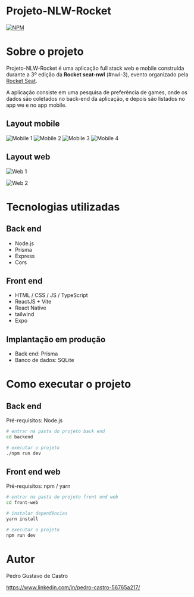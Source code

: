 # Projeto-NLW-Rocket
[![NPM](https://img.shields.io/npm/l/react)](https://github.com/PedroCastrro/Projeto-NLW-Rocket/blob/main/LICENCE) 

# Sobre o projeto

Projeto-NLW-Rocket é uma aplicação full stack web e mobile construída durante a 3º edição da **Rocket seat-nwl** (#nwl-3), evento organizado pela [Rocket Seat](https://app.rocketseat.com.br "Site da Rocket Seat").

A aplicação consiste em uma pesquisa de preferência de games, onde os dados são coletados no back-end da aplicação, e depois são listados no app we e no app mobile.

## Layout mobile
![Mobile 1](https://github.com/PedroCastrro/assets/blob/main/Mobile1.png) 
![Mobile 2](https://github.com/PedroCastrro/assets/blob/main/Mobile2.png)
![Mobile 3](https://github.com/PedroCastrro/assets/blob/main/Mobile3.png)
![Mobile 4](https://github.com/PedroCastrro/assets/blob/main/Mobile4.png)

## Layout web
![Web 1](https://github.com/PedroCastrro/assets/blob/main/Web1.png)

![Web 2](https://github.com/PedroCastrro/assets/blob/main/Web2.png)

# Tecnologias utilizadas
## Back end
- Node.js
- Prisma
- Express
- Cors
## Front end
- HTML / CSS / JS / TypeScript
- ReactJS + Vite
- React Native
- tailwind
- Expo
## Implantação em produção
- Back end: Prisma
- Banco de dados: SQLite

# Como executar o projeto

## Back end
Pré-requisitos: Node.js

```bash
# entrar na pasta do projeto back end
cd backend

# executar o projeto
./npm run dev
```

## Front end web
Pré-requisitos: npm / yarn

```bash
# entrar na pasta do projeto front end web
cd front-web

# instalar dependências
yarn install

# executar o projeto
npm run dev
```

# Autor

Pedro Gustavo de Castro

https://www.linkedin.com/in/pedro-castro-56765a217/

